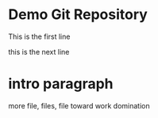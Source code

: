 # Demo Git Repository

This is the first line

this is the next line

# intro paragraph

more file, files, file
toward work domination

